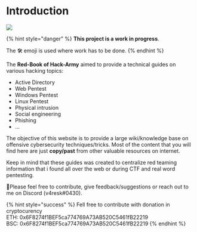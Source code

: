 # Introduction

![](https://hack-army.net/wp-content/uploads/2022/05/My-project-3-2-e1652647278640.png)

{% hint style="danger" %}
**This project is a work in progress**.&#x20;

The 🛠️ emoji is used where work has to be done.
{% endhint %}

The **Red-Book of Hack-Army** aimed to provide a technical guides on various hacking topics:

* Active Directory&#x20;
* Web Pentest
* Windows Pentest
* Linux Pentest
* Physical intrusion&#x20;
* Social engineering&#x20;
* Phishing&#x20;
* ...

The objective of this website is to provide a large wiki/knowledge base on offensive cybersecurity techniques/tricks. Most of the content that you will find here are just **copy/past** from other valuable resources on internet.&#x20;

Keep in mind that these guides was created to centralize red teaming information that i found all over the web or during CTF and real word pentesting.

:tada:Please feel free to contribute, give feedback/suggestions or reach out to me on Discord (v4resk#0430).

{% hint style="success" %}
Fell free to contribute with donation in cryptocurency\
ETH: 0x6F8274f1BEF5ca774769A73AB520C5461fB22219\
BSC: 0x6F8274f1BEF5ca774769A73AB520C5461fB22219
{% endhint %}
